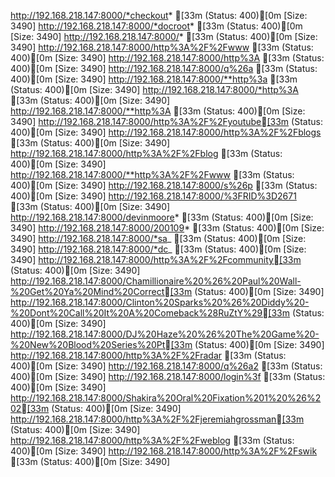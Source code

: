 http://192.168.218.147:8000/*checkout*          [33m (Status: 400)[0m [Size: 3490]
http://192.168.218.147:8000/*docroot*           [33m (Status: 400)[0m [Size: 3490]
http://192.168.218.147:8000/*                   [33m (Status: 400)[0m [Size: 3490]
http://192.168.218.147:8000/http%3A%2F%2Fwww    [33m (Status: 400)[0m [Size: 3490]
http://192.168.218.147:8000/http%3A             [33m (Status: 400)[0m [Size: 3490]
http://192.168.218.147:8000/q%26a               [33m (Status: 400)[0m [Size: 3490]
http://192.168.218.147:8000/**http%3a           [33m (Status: 400)[0m [Size: 3490]
http://192.168.218.147:8000/*http%3A            [33m (Status: 400)[0m [Size: 3490]
http://192.168.218.147:8000/**http%3A           [33m (Status: 400)[0m [Size: 3490]
http://192.168.218.147:8000/http%3A%2F%2Fyoutube[33m (Status: 400)[0m [Size: 3490]
http://192.168.218.147:8000/http%3A%2F%2Fblogs  [33m (Status: 400)[0m [Size: 3490]
http://192.168.218.147:8000/http%3A%2F%2Fblog   [33m (Status: 400)[0m [Size: 3490]
http://192.168.218.147:8000/**http%3A%2F%2Fwww  [33m (Status: 400)[0m [Size: 3490]
http://192.168.218.147:8000/s%26p               [33m (Status: 400)[0m [Size: 3490]
http://192.168.218.147:8000/%3FRID%3D2671       [33m (Status: 400)[0m [Size: 3490]
http://192.168.218.147:8000/devinmoore*         [33m (Status: 400)[0m [Size: 3490]
http://192.168.218.147:8000/200109*             [33m (Status: 400)[0m [Size: 3490]
http://192.168.218.147:8000/*sa_                [33m (Status: 400)[0m [Size: 3490]
http://192.168.218.147:8000/*dc_                [33m (Status: 400)[0m [Size: 3490]
http://192.168.218.147:8000/http%3A%2F%2Fcommunity[33m (Status: 400)[0m [Size: 3490]
http://192.168.218.147:8000/Chamillionaire%20%26%20Paul%20Wall-%20Get%20Ya%20Mind%20Correct[33m (Status: 400)[0m [Size: 3490]
http://192.168.218.147:8000/Clinton%20Sparks%20%26%20Diddy%20-%20Dont%20Call%20It%20A%20Comeback%28RuZtY%29[33m (Status: 400)[0m [Size: 3490]
http://192.168.218.147:8000/DJ%20Haze%20%26%20The%20Game%20-%20New%20Blood%20Series%20Pt[33m (Status: 400)[0m [Size: 3490]
http://192.168.218.147:8000/http%3A%2F%2Fradar  [33m (Status: 400)[0m [Size: 3490]
http://192.168.218.147:8000/q%26a2              [33m (Status: 400)[0m [Size: 3490]
http://192.168.218.147:8000/login%3f            [33m (Status: 400)[0m [Size: 3490]
http://192.168.218.147:8000/Shakira%20Oral%20Fixation%201%20%26%202[33m (Status: 400)[0m [Size: 3490]
http://192.168.218.147:8000/http%3A%2F%2Fjeremiahgrossman[33m (Status: 400)[0m [Size: 3490]
http://192.168.218.147:8000/http%3A%2F%2Fweblog [33m (Status: 400)[0m [Size: 3490]
http://192.168.218.147:8000/http%3A%2F%2Fswik   [33m (Status: 400)[0m [Size: 3490]
